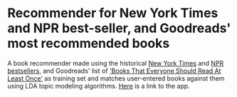 Recommender for New York Times and NPR best-seller, and Goodreads' most recommended books
================

A book recommender made using the historical [New York Times](http://developer.nytimes.com/docs/best_sellers_api/) and [NPR bestsellers](http://www.npr.org/books/bestsellers), and Goodreads' list of ['Books That Everyone Should Read At Least Once'](https://www.goodreads.com/list/show/264.Books_That_Everyone_Should_Read_At_Least_Once) as training set and matches user-entered books against them using LDA topic modeling algorithms. [Here](https://runzemc.shinyapps.io/books/) is a link to the app.
